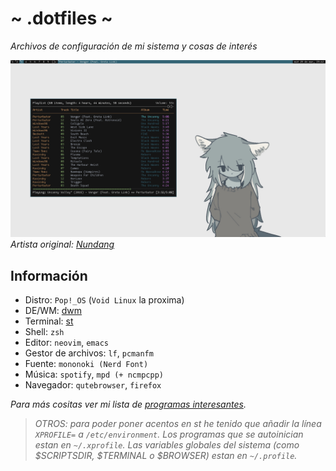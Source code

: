 # ~ .dotfiles ~
*Archivos de configuración de mi sistema y cosas de interés*

[//]: # "![](screenshot.png)"
[//]: # "*Artista original: [@slope_moon](https://twitter.com/slope_moon)*"

![](screenshot1.png)
*Artista original: [Nundang](https://www.pixiv.net/en/users/21239559)*

## Información
- Distro: `Pop!_OS` (`Void Linux` la proxima)
- DE/WM: [dwm](https://github.com/Dorovich/dwm-vido)
- Terminal: [st](https://github.com/Dorovich/st-vido)
- Shell: `zsh`
- Editor: `neovim`, `emacs`
- Gestor de archivos: `lf`, `pcmanfm`
- Fuente: `mononoki (Nerd Font)`
- Música: `spotify`, `mpd (+ ncmpcpp)`
- Navegador: `qutebrowser`, `firefox`

*Para más cositas ver mi lista de [programas interesantes](PROGRAMS.md).*

> *OTROS: para poder poner acentos en st he tenido que añadir la línea `XPROFILE=` a `/etc/environment`. Los programas que se autoinician estan en `~/.xprofile`. Las variables globales del sistema (como $SCRIPTSDIR, $TERMINAL o $BROWSER) estan en `~/.profile`.*
